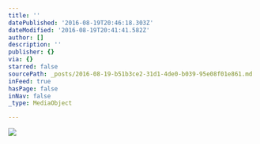 ```yaml
---
title: ''
datePublished: '2016-08-19T20:46:18.303Z'
dateModified: '2016-08-19T20:41:41.582Z'
author: []
description: ''
publisher: {}
via: {}
starred: false
sourcePath: _posts/2016-08-19-b51b3ce2-31d1-4de0-b039-95e08f01e861.md
inFeed: true
hasPage: false
inNav: false
_type: MediaObject

---
```

![](https://the-grid-user-content.s3-us-west-2.amazonaws.com/a60848a7-073c-4d8c-a3f7-5fa5c17aff31.jpg)